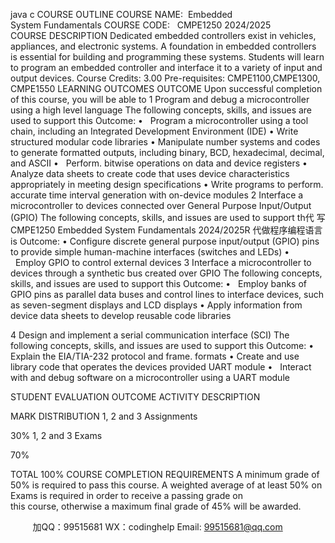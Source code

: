 java c
COURSE OUTLINE 
COURSE NAME:  Embedded System Fundamentals 
COURSE CODE:   CMPE1250 
2024/2025 
COURSE DESCRIPTION 
Dedicated embedded controllers exist in vehicles, appliances, and electronic systems. A foundation in embedded controllers is essential for building and programming these systems. Students will learn to program an embedded controller and interface it to a variety of input and output devices. 
Course Credits: 3.00
Pre-requisites: CMPE1100,CMPE1300, CMPE1550
LEARNING OUTCOMES 
OUTCOME 
Upon successful completion of this course, you will be able to 
1 
Program and debug a microcontroller using a high level language 
The following concepts, skills, and issues are used to support this Outcome: 
•   Program a microcontroller using a tool chain, including an Integrated Development Environment (IDE) 
• Write structured modular code libraries 
• Manipulate number systems and codes to generate formatted outputs, including binary, BCD, hexadecimal, decimal, and ASCII 
•   Perform. bitwise operations on data and device registers 
• Analyze data sheets to create code that uses device characteristics appropriately in meeting design specifications 
• Write programs to perform. accurate time interval generation with on-device modules 
2 
Interface a microcontroller to devices connected over General Purpose Input/Output (GPIO) The following concepts, skills, and issues are used to support th代 写CMPE1250 Embedded System Fundamentals 2024/2025R
代做程序编程语言is Outcome: 
• Configure discrete general purpose input/output (GPIO) pins to provide simple human-machine interfaces (switches and LEDs) 
•   Employ GPIO to control external devices 
3 
Interface a microcontroller to devices through a synthetic bus created over GPIO The following concepts, skills, and issues are used to support this Outcome: 
•   Employ banks of GPIO pins as parallel data buses and control lines to interface devices, such as seven-segment displays and LCD displays 
• Apply information from device data sheets to develop reusable code libraries 

4 
Design and implement a serial communication interface (SCI) 
The following concepts, skills, and issues are used to support this Outcome: 
• Explain the EIA/TIA-232 protocol and frame. formats 
• Create and use library code that operates the devices provided UART module 
•   Interact with and debug software on a microcontroller using a UART module 

STUDENT EVALUATION 
OUTCOME 
ACTIVITY DESCRIPTION 

MARK DISTRIBUTION 
1, 2 and 3 
Assignments 

30% 
1, 2 and 3 
Exams 

70% 

TOTAL 
100% 
COURSE COMPLETION REQUIREMENTS 
A minimum grade of 50% is required to pass this course.
A weighted average of at least 50% on Exams is required in order to receive a passing grade on this course, otherwise a maximum final grade of 45% will be awarded. 





         
加QQ：99515681  WX：codinghelp  Email: 99515681@qq.com
